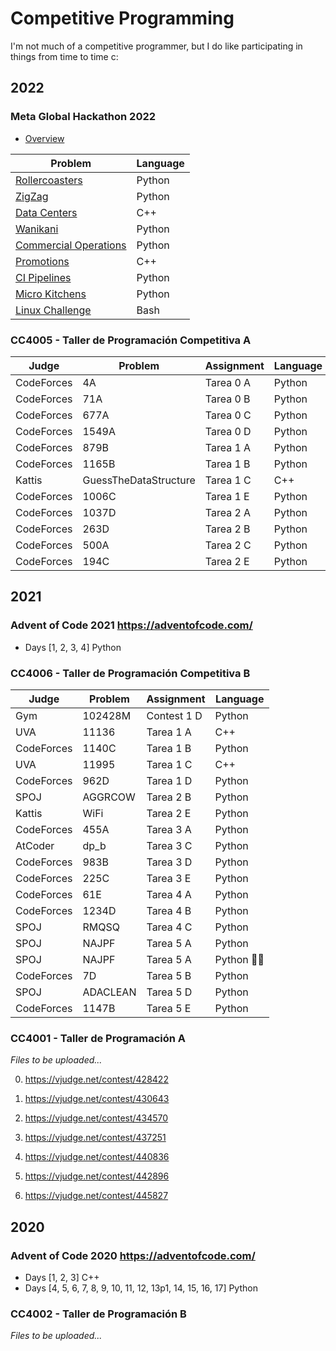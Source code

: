 # Competitive Programming

I'm not much of a competitive programmer, but I do like participating in things from time to time c:

## 2022

### Meta Global Hackathon 2022

- [Overview](./2022-2%20-%20Meta%20Global%20Hackathon/overview.md)

| Problem | Language |
| --- | --- |
| [Rollercoasters](2022-2%20-%20Meta%20Global%20Hackathon/Challenge%200/challenge0.md) | Python |
| [ZigZag](2022-2%20-%20Meta%20Global%20Hackathon/Challenge%201/challenge1.md) | Python |
| [Data Centers](2022-2%20-%20Meta%20Global%20Hackathon/Challenge%202/challenge2.md) | C++ |
| [Wanikani](2022-2%20-%20Meta%20Global%20Hackathon/Challenge%203%20(precision%20issues)/challenge3.md) | Python |
| [Commercial Operations](2022-2%20-%20Meta%20Global%20Hackathon/Challenge%204/challenge4.md) | Python |
| [Promotions](2022-2%20-%20Meta%20Global%20Hackathon/Challenge%205%20(precision%20issues)/challenge5.md) | C++ |
| [CI Pipelines](2022-2%20-%20Meta%20Global%20Hackathon/Challenge%206/challenge6.md) | Python |
| [Micro Kitchens](2022-2%20-%20Meta%20Global%20Hackathon/Challenge%207/challenge7.md) | Python |
| [Linux Challenge](2022-2%20-%20Meta%20Global%20Hackathon/Linux%20Challenge/linux.md) | Bash |

### CC4005 - Taller de Programación Competitiva A

| Judge | Problem | Assignment | Language |
|-------|---------|------------|----------|
|CodeForces|4A|Tarea 0 A|Python|
|CodeForces|71A|Tarea 0 B|Python|
|CodeForces|677A|Tarea 0 C|Python|
|CodeForces|1549A|Tarea 0 D|Python|
|CodeForces|879B|Tarea 1 A|Python|
|CodeForces|1165B|Tarea 1 B|Python|
|Kattis|GuessTheDataStructure|Tarea 1 C|C++|
|CodeForces|1006C|Tarea 1 E|Python|
|CodeForces|1037D|Tarea 2 A|Python|
|CodeForces|263D|Tarea 2 B|Python|
|CodeForces|500A|Tarea 2 C|Python|
|CodeForces|194C|Tarea 2 E|Python|

## 2021

### Advent of Code 2021 <https://adventofcode.com/>

- Days [1, 2, 3, 4] Python

### CC4006 - Taller de Programación Competitiva B

| Judge | Problem | Assignment | Language |
|-------|---------|------------|----------|
|Gym|102428M|Contest 1 D|Python|
|UVA|11136|Tarea 1 A|C++|
|CodeForces|1140C|Tarea 1 B|Python|
|UVA|11995|Tarea 1 C|C++|
|CodeForces|962D|Tarea 1 D|Python|
|SPOJ|AGGRCOW|Tarea 2 B|Python|
|Kattis|WiFi|Tarea 2 E|Python|
|CodeForces|455A|Tarea 3 A|Python|
|AtCoder|dp_b|Tarea 3 C|Python|
|CodeForces|983B|Tarea 3 D|Python|
|CodeForces|225C|Tarea 3 E|Python|
|CodeForces|61E|Tarea 4 A|Python|
|CodeForces|1234D|Tarea 4 B|Python|
|SPOJ|RMQSQ|Tarea 4 C|Python|
|SPOJ|NAJPF|Tarea 5 A|Python|
|SPOJ|NAJPF|Tarea 5 A|Python 🏌️‍⛳|
|CodeForces|7D|Tarea 5 B|Python|
|SPOJ|ADACLEAN|Tarea 5 D|Python|
|CodeForces|1147B|Tarea 5 E|Python|

### CC4001 - Taller de Programación A

*Files to be uploaded...*

0) <https://vjudge.net/contest/428422>

1) <https://vjudge.net/contest/430643>

2) <https://vjudge.net/contest/434570>

3) <https://vjudge.net/contest/437251>

4) <https://vjudge.net/contest/440836>

5) <https://vjudge.net/contest/442896>

6) <https://vjudge.net/contest/445827>

## 2020

### Advent of Code 2020 <https://adventofcode.com/>

- Days [1, 2, 3] C++
- Days [4, 5, 6, 7, 8, 9, 10, 11, 12, 13p1, 14, 15, 16, 17] Python

### CC4002 - Taller de Programación B

*Files to be uploaded...*
